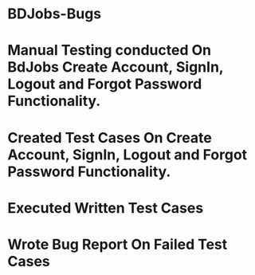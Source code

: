 # BDJobs-Bugs

# Manual Testing conducted On BdJobs Create Account, SignIn, Logout and Forgot Password Functionality.
# Created Test Cases On Create Account, SignIn, Logout and Forgot Password Functionality.
# Executed Written Test Cases
# Wrote Bug Report On Failed Test Cases
